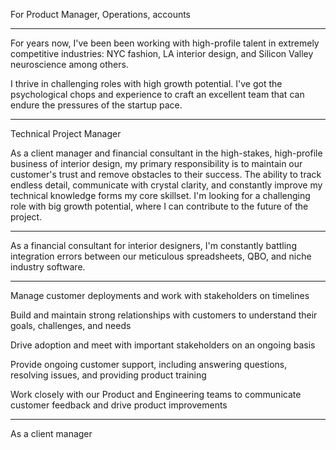 For Product Manager, Operations, accounts

---

For years now, I've been been working with high-profile talent in extremely competitive industries: NYC fashion, LA interior design, and Silicon Valley neuroscience among others.

I thrive in challenging roles with high growth potential. I've got the psychological chops and experience to craft an excellent team that can endure the pressures of the startup pace.

---

Technical Project Manager

As a client manager and financial consultant in the high-stakes, high-profile business of interior design, my primary responsibility is to maintain our customer's trust and remove obstacles to their success. The ability to track endless detail, communicate with crystal clarity, and constantly improve my technical knowledge forms my core skillset. I'm looking for a challenging role with big growth potential, where I can contribute to the future of the project.

---

As a financial consultant for interior designers, I'm constantly battling integration errors between our meticulous spreadsheets, QBO, and niche industry software.




---

Manage customer deployments and work with stakeholders on timelines

Build and maintain strong relationships with customers to understand their goals, challenges, and needs

Drive adoption and meet with important stakeholders on an ongoing basis

Provide ongoing customer support, including answering questions, resolving issues, and providing product training

Work closely with our Product and Engineering teams to communicate customer feedback and drive product improvements

---

As a client manager
